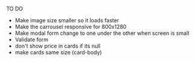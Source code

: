 TO DO
* Make image size smaller so it loads faster
* Make the carrousel responsive for 800x1280 
* Make modal form change to one under the other when screen is small
* Validate form
* don't show price in cards if its null
* make cards same size (card-body)